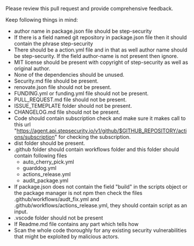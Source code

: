 Please review this pull request and provide comprehensive feedback.

Keep following things in mind:

- author name in package.json file should be step-security
- If there is a field named git repository in package.json file then it should contain the phrase step-security
- There should be a action.yml file and in that as well author name should be step-security. If the field author-name is not present then ignore.
- MIT license should be present with copyright of step-security as well as original author.
- None of the dependencies should be unused.
- Security.md file should be present.
- renovate.json file should not be present.
- FUNDING.yml or funding.yml file should not be present.
- PULL_REQUEST.md file should not be present.
- ISSUE_TEMEPLATE folder should not be present.
- CHANGELOG.md file should not be present.
- Code should contain subscription check and make sure it makes call to this url "https://agent.api.stepsecurity.io/v1/github/$GITHUB_REPOSITORY/actions/subscription" for checking the subscription.
- dist folder should be present.
- .github folder should contain workflows folder and this folder should contain following files
   - auto_cherry_pick.yml
   - guarddog.yml
   - actions_release.yml
   - audit_package.yml
- If package.json does not contain the field "build" in the scripts object or the package manager is not npm then check the files .github/workflows/audt_fix.yml and .github/workflows/actions_release.yml, they should contain script as an input.
- .vscode folder should not be present
- If Readme.md file contains any part which tells how
- Scan the whole code thoroughly for any existing security vulnerabilities that might be exploited by malicious actors.
